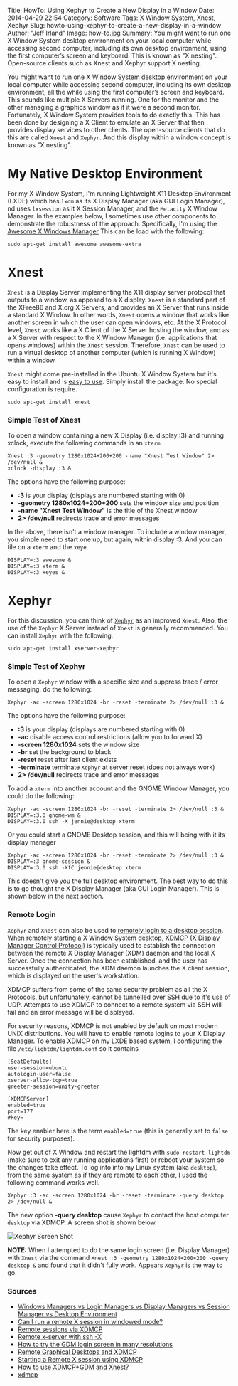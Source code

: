 Title: HowTo: Using Xephyr to Create a New Display in a Window
Date: 2014-04-29 22:54
Category: Software
Tags: X Window System, Xnest, Xephyr
Slug: howto-using-xephyr-to-create-a-new-display-in-a-window
Author: "Jeff Irland"
Image: how-to.jpg
Summary: You might want to run one X Window System desktop environment on your local computer while accessing second computer, including its own desktop environment, using the first computer’s screen and keyboard.  This is known as "X nesting".  Open-source clients such as Xnest and Xephyr support X nesting.

You might want to run one X Window System desktop environment on your local computer while accessing second computer,
including its own desktop environment,
all the while using the first computer’s screen and keyboard.
This sounds like multiple X Servers running.
One for the monitor and the other managing a graphics window as if it were a second monitor. 
Fortunately, X Window System provides tools to do exactly this.
This has been done by designing a X Client to emulate an X Server that then provides display services to other clients.
The open-source clients that do this are called `Xnest` and `Xephyr`.
And this display within a window concept is known as "X nesting".

# My Native Desktop Environment
For my X Window System, I'm running Lightweight X11 Desktop Environment (LXDE)
which has `lxdm` as its X Display Manager (aka GUI Login Manager),
nd uses `lxsession` as it X Session Manager,
and the `Metacity` X Window Manager.
In the examples below, I sometimes use other components to demonstrate the robustness of the approach.
Specifically, I'm using the [Awesome X Windows Manager][01]
This can be load with the following:

```
sudo apt-get install awesome awesome-extra
```

# Xnest
`Xnest` is a Display Server implementing the X11 display server protocol that outputs to a window,
as apposed to a X display.
`Xnest` is a standard part of the XFree86 and X.org X Servers,
and provides an X Server that runs inside a standard X Window. 
In other words, `Xnest` opens a window that works like another screen in which the user can open windows, etc.
At the X Protocol level, `Xnest` works like a X Client of the X Server hosting the window,
and as a X Server with respect to the X Window Manager
(i.e. applications that opens windows) within the `Xnest` session.
Therefore, `Xnest` can be used to run a virtual desktop of another computer
(which is running X Window) within a window. 

`Xnest` might come pre-installed in the Ubuntu X Window System
but it's easy to install and is [easy to use][02].
Simply install the package.  No special configuration is require.

```
sudo apt-get install xnest
```

### Simple Test of Xnest
To open a window containing a new X Display (i.e. display :3) and running xclock,
execute the following commands in an `xterm`.

```
Xnest :3 -geometry 1280x1024+200+200 -name "Xnest Test Window" 2> /dev/null &
xclock -display :3 &
```

The options have the following purpose:

* **:3** is your display (displays are numbered starting with 0)
* **-geometry 1280x1024+200+200** sets the window size and position
* **-name "Xnest Test Window"** is the title of the Xnest window
* **2> /dev/null** redirects trace and error messages

In the above, there isn't a window manager.
To include a window manager, you simple need to start one up, but again, within display :3.
And you can tile on a `xterm` and the `xeye`.

```
DISPLAY=:3 awesome &
DISPLAY=:3 xterm &
DISPLAY=:3 xeyes &
```

# Xephyr
For this discussion, you can think of [`Xephyr`][03] as an improved `Xnest`.
Also, the use of the `Xephyr` X Server instead of `Xnest` is generally recommended.
You can install `Xephyr` with the following.

```
sudo apt-get install xserver-xephyr
```

### Simple Test of Xephyr
To open a `Xephyr` window with a specific size and suppress trace / error messaging,
do the following:

```
Xephyr -ac -screen 1280x1024 -br -reset -terminate 2> /dev/null :3 &
```

The options have the following purpose:

* **:3** is your display (displays are numbered starting with 0)
* **-ac** disable access control restrictions (allow you to forward X)
* **-screen 1280x1024** sets the window size
* **-br** set the background to black
* **-reset** reset after last client exists
* **-terminate** terminate `Xephyr` at server reset (does not always work)
* **2> /dev/null** redirects trace and error messages

To add a `xterm` into another account and the GNOME Window Manager, you could do the following:

```
Xephyr -ac -screen 1280x1024 -br -reset -terminate 2> /dev/null :3 &
DISPLAY=:3.0 gnome-wm &
DISPLAY=:3.0 ssh -X jennie@desktop xterm
```

Or you could start a GNOME Desktop session, and this will being with it its display manager

```
Xephyr -ac -screen 1280x1024 -br -reset -terminate 2> /dev/null :3 &
DISPLAY=:3 gnome-session &
DISPLAY=:3.0 ssh -XfC jennie@desktop xterm
```

This doesn't give you the full desktop environment.
The best way to do this is to go thought the X Display Manager (aka GUI Login Manager).
This is shown below in the next section.

### Remote Login
`Xephyr` and `Xnest` can also be used to [remotely login to a desktop session][05].
When remotely starting a X Window System desktop,
[XDMCP (X Display Manager Control Protocol)][04] is typically used to establish
the connection between the remote X Display Manager (XDM) daemon
and the local X Server.
Once the connection has been established, and the user has successfully authenticated,
the XDM daemon launches the X client session, which is displayed on the user's workstation.

XDMCP suffers from some of the same security problem as all the X Protocols,
but unfortunately, cannot be tunnelled over SSH due to it's use of UDP.
Attempts to use XDMCP to connect to a remote system
via SSH will fail and an error message will be displayed.

For security reasons,
XDMCP is not enabled by default on most modern UNIX distributions.
You will have to enable remote logins to your X Display Manager.
To enable XDMCP on my LXDE based system,
I configuring the file `/etc/lightdm/lightdm.conf` so it contains

```
[SeatDefaults]
user-session=ubuntu
autologin-user=false
xserver-allow-tcp=true
greeter-session=unity-greeter

[XDMCPServer]
enabled=true
port=177
#key=
```

The key enabler here is the term `enabled=true`
(this is generally set to `false` for security purposes).

Now get out of X Window and restart the lightdm with `sudo restart lightdm`
(make sure to exit any running applications first)
or reboot your system so the changes take effect.
To log into into my Linux system (aka `desktop`),
from the same system as if they are remote to each other,
I used the following command works well. 

```
Xephyr :3 -ac -screen 1280x1024 -br -reset -terminate -query desktop 2> /dev/null &
```

The new option **-query desktop** cause `Xephyr` to contact the host computer `desktop` via XDMCP.
A screen shot is shown below.

![Xephyr Screen Shot]({filename}/images/desktop-using-xephyr.jpg "Desktop image with login screen shown in a window")

**NOTE:** When I attempted to do the same login screen (i.e. Display Manager) with `Xnest` via the command
`Xnest :3 -geometry 1280x1024+200+200 -query desktop &`
and found that it didn't fully work.
Appears `Xephyr` is the way to go.

### Sources
* [Windows Managers vs Login Managers vs Display Managers vs Session Manager vs Desktop Environment](http://unix.stackexchange.com/questions/20385/windows-managers-vs-login-managers-vs-display-managers-vs-desktop-environment)
* [Can I run a remote X session in windowed mode?](http://askubuntu.com/questions/60364/can-i-run-a-remote-x-session-in-windowed-mode)
* [Remote sessions via XDMCP](http://x.cygwin.com/docs/ug/using-remote-session.html)
* [Remote x-server with ssh -X](http://www.answeredubuntu.com/175902/remote_x_server_with_ssh_x#sthash.ifsk3uxx.dpbs)
* [How to try the GDM login screen in many resolutions](http://ptspts.blogspot.com/2010/02/how-to-try-gdm-login-screen-in-many.html)
* [Remote Graphical Desktops and XDMCP](https://www.centos.org/docs/5/html/5.2/Installation_Guide/s2-trouble-remotex.html)
* [Starting a Remote X session using XDMCP](http://forums.opensuse.org/showthread.php/466709-Starting-a-Remote-X-session-using-XDMCP)
* [How to use XDMCP+GDM and Xnest?](http://askubuntu.com/questions/11189/how-to-use-xdmcpgdm-and-xnest)
* [xdmcp](https://wiki.ubuntu.com/xdmcp)



[01]:http://awesome.naquadah.org/
[02]:http://box.matto.nl/xnest.html
[03]:http://nims11.wordpress.com/2012/06/24/nested-x-servers-with-xephyr/
[04]:http://www.x.org/releases/X11R7.7/doc/libXdmcp/xdmcp.html
[05]:http://techpad.co.uk/content.php?sid=72

